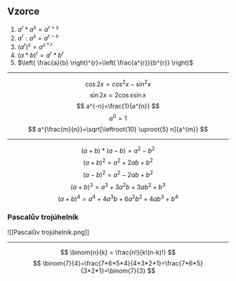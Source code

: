 ## Vzorce
1. $a^{r}*a^{s}=a^{r+s}$
2. $a^{r}:a^{s}=a^{r-s}$
3. $(a^{r})^{s}=a^{s*r}$
4. $(a*b)^{r}=a^{r}*b^{r}$
5. $\left( \frac{a}{b} \right)^{r}=\left( \frac{a^{r}}{b^{r}} \right)$
___
$$
\cos{2}x=\cos ^{2}x-\sin ^{2}x
$$
$$
\sin{2}x=2\cos x\sin x
$$
$$
a^{-n}=\frac{1}{a^{n}}
$$
$$
a^{0}=1
$$
$$
a^{\frac{m}{n}}=\sqrt[\leftroot{10} \uproot{5} n]{a^{m}}
$$
___
$$
(a+b)*(a-b)=a^{2}-b^{2}
$$
$$
(a+b)^{2}=a^{2}+2ab+b^{2}
$$
$$
(a-b)^{2}=a^{2}-2ab+b^{2}
$$
$$
(a+b)^{3}=a^{3}+3a^{2}b+3ab^{2}+b^{3}
$$
$$
(a+b)^{4}=a^{4}+4a^{3}b+6a^{2}b^{2}+4ab^{3}+b^{4}
$$
### Pascalův trojúhelník
![[Pascalův trojúhelník.png]]
___
$$
\binom{n}{k} = \frac{n!}{k!(n-k)!}
$$
$$
\binom{7}{4}=\frac{7*6*5*4}{4*3*2*1}=\frac{7*6*5}{3*2*1}=\binom{7}{3}
$$